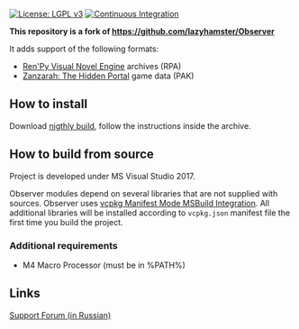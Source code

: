 [![License: LGPL v3](https://img.shields.io/badge/License-LGPL_v3-blue.svg)](https://www.gnu.org/licenses/lgpl-3.0)
[![Continuous Integration](https://github.com/refaim/Observer/actions/workflows/main.yaml/badge.svg?branch=master)](https://github.com/refaim/Observer/actions/workflows/main.yaml)

**This repository is a fork of https://github.com/lazyhamster/Observer**

It adds support of the following formats:
  - [Ren'Py Visual Novel Engine](https://www.renpy.org/) archives (RPA)
  - [Zanzarah: The Hidden Portal](https://en.wikipedia.org/wiki/ZanZarah:_The_Hidden_Portal) game data (PAK)

## How to install

Download [nigthly build](https://nightly.link/refaim/Observer/workflows/main.yaml/master), follow the instructions inside the archive.

## How to build from source
Project is developed under MS Visual Studio 2017.

Observer modules depend on several libraries that are not supplied with sources.
Observer uses [vcpkg Manifest Mode MSBuild Integration](https://vcpkg.readthedocs.io/en/latest/users/manifests/#msbuild-integration).
All additional libraries will be installed according to `vcpkg.json` manifest file the first time you build the project.

### Additional requirements
* M4 Macro Processor (must be in %PATH%)

## Links

[Support Forum (in Russian)](https://forum.farmanager.com/viewtopic.php?t=12729)